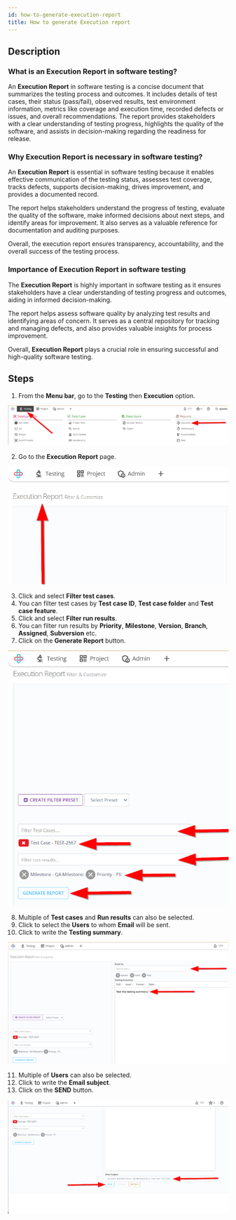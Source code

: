 ```yaml
---
id: how-to-generate-execution-report
title: How to generate Execution report
---
```


## Description

### What is an Execution Report in software testing?

An **Execution Report** in software testing is a concise document that summarizes the testing process and outcomes. It includes details of test cases, their status (pass/fail), observed results, test environment information, metrics like coverage and execution time, recorded defects or issues, and overall recommendations. The report provides stakeholders with a clear understanding of testing progress, highlights the quality of the software, and assists in decision-making regarding the readiness for release.

### Why Execution Report is necessary in software testing?

An **Execution Report** is essential in software testing because it enables effective communication of the testing status, assesses test coverage, tracks defects, supports decision-making, drives improvement, and provides a documented record. 

The report helps stakeholders understand the progress of testing, evaluate the quality of the software, make informed decisions about next steps, and identify areas for improvement. It also serves as a valuable reference for documentation and auditing purposes.

Overall, the execution report ensures transparency, accountability, and the overall success of the testing process.

### Importance of Execution Report in software testing

The **Execution Report** is highly important in software testing as it ensures stakeholders have a clear understanding of testing progress and outcomes, aiding in informed decision-making.

The report helps assess software quality by analyzing test results and identifying areas of concern. It serves as a central repository for tracking and managing defects, and also provides valuable insights for process improvement. 

Overall, **Execution Report** plays a crucial role in ensuring successful and high-quality software testing.

## Steps

1. From the **Menu bar**, go to the **Testing** then **Execution** option.

![](/img/how-tos/how-to-generate-execution-report/execution-option.png)

2. Go to the **Execution Report** page.

![](/img/how-tos/how-to-generate-execution-report/execution-report.png)

3. Click and select **Filter test cases**.
4. You can filter test cases by **Test case ID**, **Test case folder** and **Test case feature**.
5. Click and select **Filter run results**.
6. You can  filter run results by **Priority**, **Milestone**, **Version**, **Branch**, **Assigned**, **Subversion** etc.
7. Click on the **Generate Report** button.

![](/img/how-tos/how-to-generate-execution-report/generate-report.png)

8. Multiple of **Test cases** and **Run results** can also be selected.
9. Click to select the **Users** to whom **Email** will be sent.
10. Click to write the **Testing summary**.

![](/img/how-tos/how-to-generate-execution-report/email-report.png)

11. Multiple of **Users** can also be selected.
12. Click to write the **Email subject**.
13. Click on the **SEND** button.

![](/img/how-tos/how-to-generate-execution-report/send-email.png)